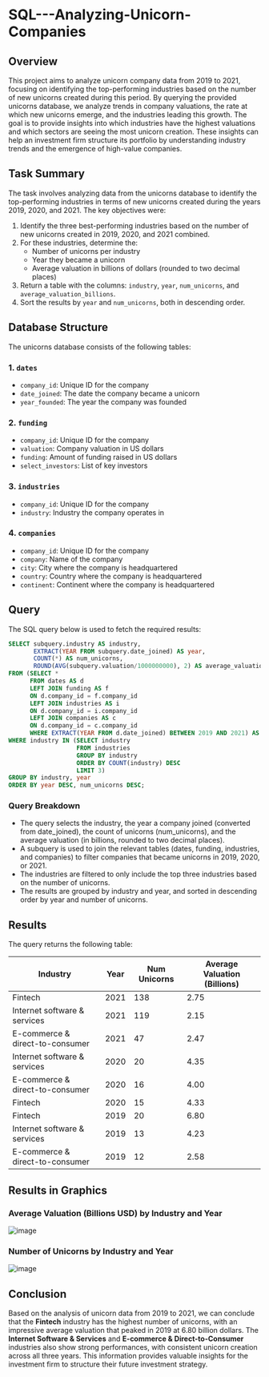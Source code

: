 # SQL---Analyzing-Unicorn-Companies


## Overview
This project aims to analyze unicorn company data from 2019 to 2021, focusing on identifying the top-performing industries based on the number of new unicorns created during this period. By querying the provided unicorns database, we analyze trends in company valuations, the rate at which new unicorns emerge, and the industries leading this growth. The goal is to provide insights into which industries have the highest valuations and which sectors are seeing the most unicorn creation. These insights can help an investment firm structure its portfolio by understanding industry trends and the emergence of high-value companies.


## Task Summary
The task involves analyzing data from the unicorns database to identify the top-performing industries in terms of new unicorns created during the years 2019, 2020, and 2021. The key objectives were:

1. Identify the three best-performing industries based on the number of new unicorns created in 2019, 2020, and 2021 combined.
2. For these industries, determine the:
   - Number of unicorns per industry
   - Year they became a unicorn
   - Average valuation in billions of dollars (rounded to two decimal places)
3. Return a table with the columns: `industry`, `year`, `num_unicorns`, and `average_valuation_billions`.
4. Sort the results by `year` and `num_unicorns`, both in descending order.

## Database Structure
The unicorns database consists of the following tables:

### 1. `dates`
- `company_id`: Unique ID for the company
- `date_joined`: The date the company became a unicorn
- `year_founded`: The year the company was founded

### 2. `funding`
- `company_id`: Unique ID for the company
- `valuation`: Company valuation in US dollars
- `funding`: Amount of funding raised in US dollars
- `select_investors`: List of key investors

### 3. `industries`
- `company_id`: Unique ID for the company
- `industry`: Industry the company operates in

### 4. `companies`
- `company_id`: Unique ID for the company
- `company`: Name of the company
- `city`: City where the company is headquartered
- `country`: Country where the company is headquartered
- `continent`: Continent where the company is headquartered

## Query
The SQL query below is used to fetch the required results:

```sql
SELECT subquery.industry AS industry,
       EXTRACT(YEAR FROM subquery.date_joined) AS year,
       COUNT(*) AS num_unicorns,
       ROUND(AVG(subquery.valuation/1000000000), 2) AS average_valuation_billions
FROM (SELECT *
      FROM dates AS d
      LEFT JOIN funding AS f
      ON d.company_id = f.company_id
      LEFT JOIN industries AS i
      ON d.company_id = i.company_id
      LEFT JOIN companies AS c
      ON d.company_id = c.company_id
      WHERE EXTRACT(YEAR FROM d.date_joined) BETWEEN 2019 AND 2021) AS subquery
WHERE industry IN (SELECT industry
                   FROM industries
                   GROUP BY industry
                   ORDER BY COUNT(industry) DESC
                   LIMIT 3)
GROUP BY industry, year
ORDER BY year DESC, num_unicorns DESC;
```

### Query Breakdown
- The query selects the industry, the year a company joined (converted from date_joined), the count of unicorns (num_unicorns), and the average valuation (in billions, rounded to two decimal places).
- A subquery is used to join the relevant tables (dates, funding, industries, and companies) to filter companies that became unicorns in 2019, 2020, or 2021.
- The industries are filtered to only include the top three industries based on the number of unicorns.
- The results are grouped by industry and year, and sorted in descending order by year and number of unicorns.


## Results
The query returns the following table:

| Industry                               | Year | Num Unicorns | Average Valuation (Billions) |
|----------------------------------------|------|--------------|------------------------------|
| Fintech                                | 2021 | 138          | 2.75                         |
| Internet software & services           | 2021 | 119          | 2.15                         |
| E-commerce & direct-to-consumer        | 2021 | 47           | 2.47                         |
| Internet software & services           | 2020 | 20           | 4.35                         |
| E-commerce & direct-to-consumer        | 2020 | 16           | 4.00                         |
| Fintech                                | 2020 | 15           | 4.33                         |
| Fintech                                | 2019 | 20           | 6.80                         |
| Internet software & services           | 2019 | 13           | 4.23                         |
| E-commerce & direct-to-consumer        | 2019 | 12           | 2.58                         |

## Results in Graphics
### Average Valuation (Billions USD) by Industry and Year
![image](https://github.com/user-attachments/assets/3d44b3a1-7a77-44ae-832a-0c9645ac9742)

### Number of Unicorns by Industry and Year
![image](https://github.com/user-attachments/assets/98f3c1bb-81b7-47cd-ac69-f6f750b8b73d)


## Conclusion
Based on the analysis of unicorn data from 2019 to 2021, we can conclude that the **Fintech** industry has the highest number of unicorns, with an impressive average valuation that peaked in 2019 at 6.80 billion dollars. The **Internet Software & Services** and **E-commerce & Direct-to-Consumer** industries also show strong performances, with consistent unicorn creation across all three years. This information provides valuable insights for the investment firm to structure their future investment strategy.
